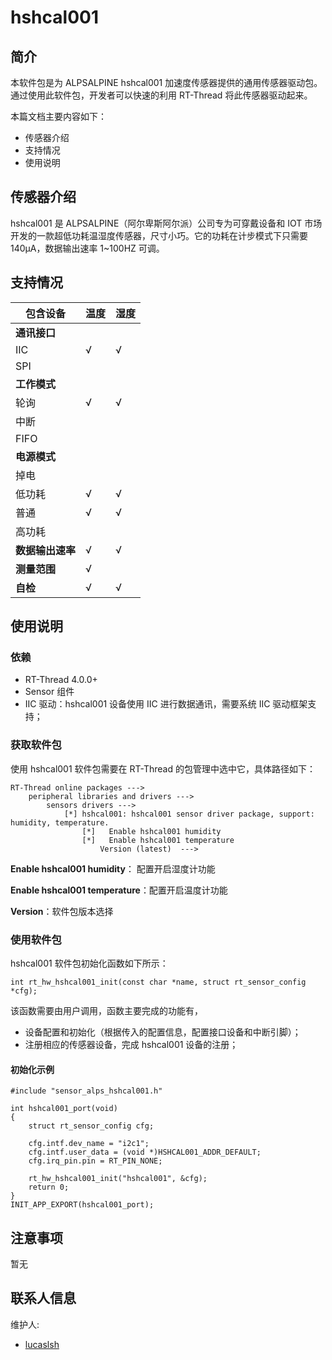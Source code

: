 # hshcal001

## 简介

本软件包是为 ALPSALPINE hshcal001 加速度传感器提供的通用传感器驱动包。通过使用此软件包，开发者可以快速的利用 RT-Thread 将此传感器驱动起来。

本篇文档主要内容如下：

- 传感器介绍
- 支持情况
- 使用说明

## 传感器介绍

hshcal001 是 ALPSALPINE（阿尔卑斯阿尔派）公司专为可穿戴设备和 IOT 市场开发的一款超低功耗温湿度传感器，尺寸小巧。它的功耗在计步模式下只需要 140μA，数据输出速率 1~100HZ 可调。

## 支持情况

| 包含设备         | 温度 | 湿度 |
| ---------------- | -------- | ------ |
| **通讯接口**     |          |        |
| IIC              | √        | √      |
| SPI              |          |        |
| **工作模式**     |          |        |
| 轮询             | √        | √      |
| 中断             |          |        |
| FIFO             |          |        |
| **电源模式**     |          |        |
| 掉电             |         |       |
| 低功耗           | √        | √      |
| 普通             | √        | √      |
| 高功耗           |          |        |
| **数据输出速率** | √        | √      |
| **测量范围**     | √        |        |
| **自检**         | √        | √      |


## 使用说明

### 依赖

- RT-Thread 4.0.0+
- Sensor 组件
- IIC 驱动：hshcal001 设备使用 IIC 进行数据通讯，需要系统 IIC 驱动框架支持；


### 获取软件包

使用 hshcal001 软件包需要在 RT-Thread 的包管理中选中它，具体路径如下：

```
RT-Thread online packages --->
    peripheral libraries and drivers --->
        sensors drivers --->
            [*] hshcal001: hshcal001 sensor driver package, support: humidity, temperature.
                [*]   Enable hshcal001 humidity
                [*]   Enable hshcal001 temperature 
                    Version (latest)  --->
```

**Enable hshcal001 humidity**： 配置开启湿度计功能

**Enable hshcal001 temperature**：配置开启温度计功能

**Version**：软件包版本选择

### 使用软件包

hshcal001 软件包初始化函数如下所示：

```
int rt_hw_hshcal001_init(const char *name, struct rt_sensor_config *cfg);
```

该函数需要由用户调用，函数主要完成的功能有，

- 设备配置和初始化（根据传入的配置信息，配置接口设备和中断引脚）；
- 注册相应的传感器设备，完成 hshcal001 设备的注册；

#### 初始化示例

```
#include "sensor_alps_hshcal001.h"

int hshcal001_port(void)
{
    struct rt_sensor_config cfg;
    
    cfg.intf.dev_name = "i2c1";
    cfg.intf.user_data = (void *)HSHCAL001_ADDR_DEFAULT;
    cfg.irq_pin.pin = RT_PIN_NONE;

    rt_hw_hshcal001_init("hshcal001", &cfg);
    return 0;
}
INIT_APP_EXPORT(hshcal001_port);
```

## 注意事项

暂无

## 联系人信息

维护人:

- [lucaslsh](https://github.com/lucaslsh) 
